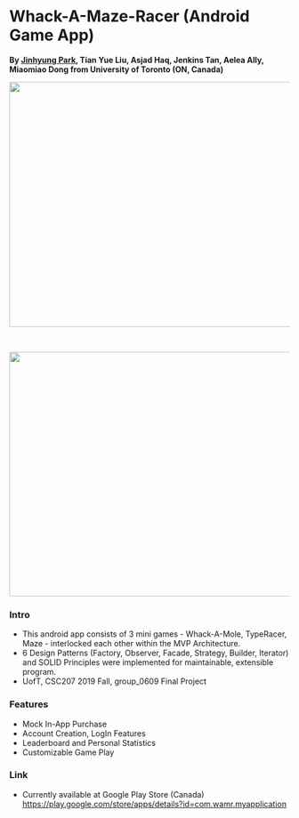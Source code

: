 # Whack-A-Maze-Racer (Android Game App) 

**By <a href="http://github.com/jinhyung426/" target="_blank">Jinhyung Park</a>, Tian Yue Liu, Asjad Haq, Jenkins Tan, Aelea Ally, Miaomiao Dong from University of Toronto (ON, Canada)**

<p align="center">
  <img width="912" height="441" src="https://github.com/jinhyung426/Whack-A-Maze-Racer/blob/master/utils/teaser1.png">
</p>
<br/>
<p align="center">
  <img width="912" height="440" src="https://github.com/jinhyung426/Whack-A-Maze-Racer/blob/master/utils/teaser2.png">
</p>


### Intro
 - This android app consists of 3 mini games - Whack-A-Mole, TypeRacer, Maze - interlocked each other within the MVP Architecture.
 - 6 Design Patterns (Factory, Observer, Facade, Strategy, Builder, Iterator) and SOLID Principles were implemented for maintainable, extensible program.
 - UofT, CSC207 2019 Fall, group_0609 Final Project

### Features
 - Mock In-App Purchase
 - Account Creation, LogIn Features
 - Leaderboard and Personal Statistics
 - Customizable Game Play

### Link
  - Currently available at Google Play Store (Canada)\
    https://play.google.com/store/apps/details?id=com.wamr.myapplication
